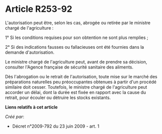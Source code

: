 # Article R253-92

L'autorisation peut être, selon les cas, abrogée ou retirée par le ministre chargé de l'agriculture : 

1° Si les conditions requises pour son obtention ne sont plus remplies ; 

2° Si des indications fausses ou fallacieuses ont été fournies dans la demande d'autorisation. 

Le ministre chargé de l'agriculture peut, avant de prendre sa décision, consulter l'Agence française de sécurité sanitaire
des aliments. 

Dès l'abrogation ou le retrait de l'autorisation, toute mise sur le marché des préparations naturelles peu préoccupantes
obtenues à partir d'un procédé similaire doit cesser. Toutefois, le ministre chargé de l'agriculture peut accorder un délai,
dont la durée est fixée en rapport avec la cause du retrait, pour écouler ou détruire les stocks existants.

**Liens relatifs à cet article**

_Créé par_:

  - Décret n°2009-792 du 23 juin 2009 - art. 1
